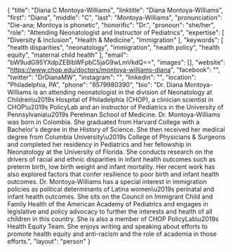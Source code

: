 {
  "title": "Diana C Montoya-Williams",
  "linktitle": "Diana Montoya-Williams",
  "first": "Diana",
  "middle": "C",
  "last": "Montoya-Williams",
  "pronunciation": "Die-ana; Montoya is phonetic",
  "honorific": "Dr.",
  "pronoun": "she/her",
  "role": "Attending Neonatologist and Instructor of Pediatrics",
  "expertise": [
    "Diversity & Inclusion",
    "Health & Medicine",
    "Immigration"
  ],
  "keywords": [
    "health disparities",
    "neonatology",
    "immigration",
    "health policy",
    "health equity",
    "maternal child health"
  ],
  "email": "bW9udG95YXdpZEBlbWFpbC5jaG9wLmVkdQ==",
  "images": [],
  "website": "https://www.chop.edu/doctors/montoya-williams-diana",
  "facebook": "",
  "twitter": "DrDianaMW",
  "instagram": "",
  "linkedin": "",
  "location": "Philadelphia, PA",
  "phone": "8579980390",
  "bio": "Dr. Diana Montoya-Williams is an attending neonatologist in the division of Neonatology at Children\u2019s Hospital of Philadelphia (CHOP), a clinician scientist in CHOP\u2019s PolicyLab and an instructor of Pediatrics in the University of Pennsylvania\u2019s Perelman School of Medicine. Dr. Montoya-Williams was born in Colombia. She graduated from Harvard College with a Bachelor's degree in the History of Science. She then received her medical degree from Columbia University\u2019s College of Physicians & Surgeons and completed her residency in Pediatrics and her fellowship in Neonatology at the University of Florida. She conducts research on the drivers of racial and ethnic disparities in infant health outcomes such as preterm birth, low birth weight and infant mortality. Her recent work has also explored factors that confer resilience to poor birth and infant health outcomes. Dr. Montoya-Williams has a special interest in immigration policies as political determinants of Latina women\u2019s perinatal and infant health outcomes. She sits on the Council on Immigrant Child and Family Health of the American Academy of Pediatrics and engages in legislative and policy advocacy to further the interests and health of all children in this country. She is also a member of CHOP PolicyLab\u2019s Health Equity Team. She enjoys writing and speaking about efforts to promote health equity and anti-racism and the role of academia in those efforts.",
  "layout": "person"
}